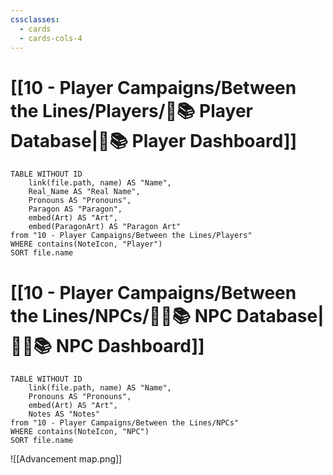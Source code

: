 ```yaml
---
cssclasses:
  - cards
  - cards-cols-4
---
```


# [[10 - Player Campaigns/Between the Lines/Players/🧙📚 Player Database|🧙📚 Player Dashboard]]
```dataview
TABLE WITHOUT ID 
	link(file.path, name) AS "Name",
	Real_Name AS "Real Name",
	Pronouns AS "Pronouns",
	Paragon AS "Paragon",
	embed(Art) AS "Art",
	embed(ParagonArt) AS "Paragon Art"
from "10 - Player Campaigns/Between the Lines/Players"
WHERE contains(NoteIcon, "Player")
SORT file.name
```

# [[10 - Player Campaigns/Between the Lines/NPCs/👨‍🌾📚 NPC Database|👨‍🌾📚 NPC Dashboard]]
```dataview
TABLE WITHOUT ID 
	link(file.path, name) AS "Name", 
	Pronouns AS "Pronouns",
	embed(Art) AS "Art",
	Notes AS "Notes"
from "10 - Player Campaigns/Between the Lines/NPCs"
WHERE contains(NoteIcon, "NPC")
SORT file.name
```



![[Advancement map.png]]
